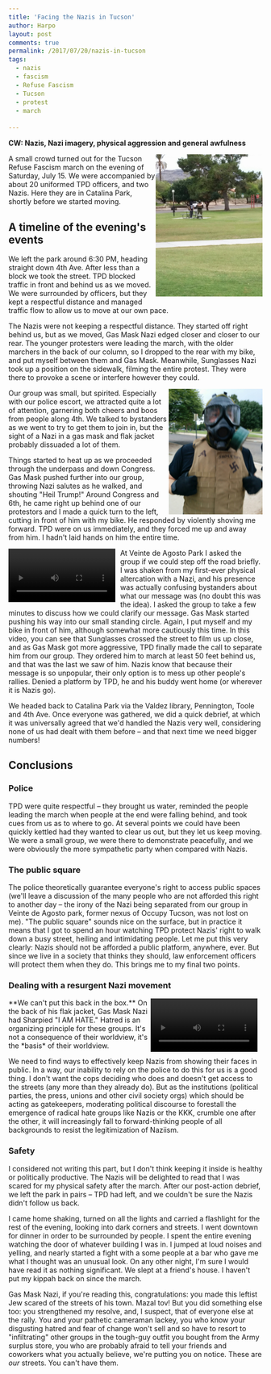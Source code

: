 ```yaml
---
title: 'Facing the Nazis in Tucson'
author: Harpo
layout: post
comments: true
permalink: /2017/07/20/nazis-in-tucson
tags:
  - nazis
  - fascism
  - Refuse Fascism
  - Tucson
  - protest
  - march

---
```


**CW: Nazis, Nazi imagery, physical aggression and general awfulness**

<div style="float:right;width:42%;">
  <a href="/assets/media/jekyll/images/2017-07-20/2017-07-15-18.19.50-park.jpg">
    <img src="/assets/media/jekyll/images/2017-07-20/2017-07-15-18.19.50-park.jpg" alt="Two Nazis in Catalina park from a distance.  One wears camo pants, a flak jacket and a gask mask.  The other wears grey pants, a White supremacist t-shirt and sunglasses."/>
  </a>
</div>
A small crowd turned out for the Tucson Refuse Fascism march on the evening of Saturday, July 15.  We were accompanied by about 20 uniformed TPD officers, and two Nazis.  Here they are in Catalina Park, shortly before we started moving.

## A timeline of the evening's events

We left the park around 6:30 PM, heading straight down 4th Ave.  After less than a block we took the street.  TPD blocked traffic in front and behind us as we moved.  We were surrounded by officers, but they kept a respectful distance and managed traffic flow to allow us to move at our own pace.

The Nazis were not keeping a respectful distance.  They started off right behind us, but as we moved, Gas Mask Nazi edged closer and closer to our rear.  The younger protesters were leading the march, with the older marchers in the back of our column, so I dropped to the rear with my bike, and put myself between them and Gas Mask.  Meanwhile, Sunglasses Nazi took up a position on the sidewalk, filming the entire protest.  They were there to provoke a scene or interfere however they could.

<div style="float:right; width: 37%;">
  <a href="/assets/media/jekyll/images/2017-07-20/2017-07-15-18.41.09-gas-mask.jpg">
    <img src="/assets/media/jekyll/images/2017-07-20/2017-07-15-18.41.09-gas-mask.jpg" alt="Close up of the Nazi in the gas mask, showing a swastika and the words I AM HATE sharpied on his flak jacket."/>
  </a>
</div>
Our group was small, but spirited.  Especially with our police escort, we attracted quite a lot of attention, garnering both cheers and boos from people along 4th.  We talked to bystanders as we went to try to get them to join in, but the sight of a Nazi in a gas mask and flak jacket probably dissuaded a lot of them.

Things started to heat up as we proceeded through the underpass and down Congress.  Gas Mask pushed further into our group, throwing Nazi salutes as he walked, and shouting "Heil Trump!"  Around Congress and 6th, he came right up behind one of our protestors and I made a quick turn to the left, cutting in front of him with my bike.  He responded by violently shoving me forward.  TPD were on us immediately, and they forced me up and away from him.  I hadn't laid hands on him the entire time.

<div style="float:left;clear:both;width:42%;margin-right:10px;">
  <video width="100%" controls>
  <source src="/assets/media/jekyll/images/2017-07-20/2017-07-15-19.11.12-veinte-de-agosto.mp4" type="video/mp4">
  Your browser does not support the video tag.
  </video>
</div>
At Veinte de Agosto Park I asked the group if we could step off the road briefly.  I was shaken from my first-ever physical altercation with a Nazi, and his presence was actually confusing bystanders about what our message was (no doubt this was the idea).  I asked the group to take a few minutes to discuss how we could clarify our message.  Gas Mask started pushing his way into our small standing circle.  Again, I put myself and my bike in front of him, although somewhat more cautiously this time.  In this video, you can see that Sunglasses crossed the street to film us up close, and as Gas Mask got more aggressive, TPD finally made the call to separate him from our group.  They ordered him to march at least 50 feet behind us, and that was the last we saw of him.  Nazis know that because their message is so unpopular, their only option is to mess up other people's rallies.  Denied a platform by TPD, he and his buddy went home (or wherever it is Nazis go).

We headed back to Catalina Park via the Valdez library, Pennington, Toole and 4th Ave.  Once everyone was gathered, we did a quick debrief, at which it was universally agreed that we'd handled the Nazis very well, considering none of us had dealt with them before – and that next time we need bigger numbers!

## Conclusions

### Police

TPD were quite respectful – they brought us water, reminded the people leading the march when people at the end were falling behind, and took cues from us as to where to go.  At several points we could have been quickly kettled had they wanted to clear us out, but they let us keep moving.  We were a small group, we were there to demonstrate peacefully, and we were obviously the more sympathetic party when compared with Nazis.

### The public square

The police theoretically guarantee everyone's right to access public spaces (we'll leave a discussion of the many people who are not afforded this right to another day – the irony of the Nazi being separated from our group in Veinte de Agosto park, former nexus of Occupy Tucson, was not lost on me).  "The public square" sounds nice on the surface, but in practice it means that I got to spend an hour watching TPD protect Nazis' right to walk down a busy street, heiling and intimidating people.  Let me put this very clearly: Nazis should not be afforded a public platform, anywhere, ever.  But since we live in a society that thinks they should, law enforcement officers will protect them when they do.  This brings me to my final two points.

### Dealing with a resurgent Nazi movement

<div style="float:right;clear:both;width:42%;margin-right:10px;">
  <video width="100%" controls>
  <source src="/assets/media/jekyll/images/2017-07-20/2017-07-15-19.42.24-chants.mp4" type="video/mp4">
  Your browser does not support the video tag.
  </video>
</div>
**We can't put this back in the box.**  On the back of his flak jacket, Gas Mask Nazi had Sharpied "I AM HATE."  Hatred is an organizing principle for these groups.  It's not a consequence of their worldview, it's the *basis* of their worldview.

We need to find ways to effectively keep Nazis from showing their faces in public.  In a way, our inability to rely on the police to do this for us is a good thing.  I don't want the cops deciding who does and doesn't get access to the streets (any more than they already do).  But as the institutions (political parties, the press, unions and other civil society orgs) which should be acting as gatekeepers, moderating political discourse to forestall the emergence of radical hate groups like Nazis or the KKK, crumble one after the other, it will increasingly fall to forward-thinking people of all backgrounds to resist the legitimization of Naziism.

### Safety

I considered not writing this part, but I don't think keeping it inside is healthy or politically productive.  The Nazis will be delighted to read that I was scared for my physical safety after the march.  After our post-action debrief, we left the park in pairs – TPD had left, and we couldn't be sure the Nazis didn't follow us back.

I came home shaking, turned on all the lights and carried a flashlight for the rest of the evening, looking into dark corners and streets.  I went downtown for dinner in order to be surrounded by people.  I spent the entire evening watching the door of whatever building I was in.  I jumped at loud noises and yelling, and nearly started a fight with a some people at a bar who gave me what I thought was an unusual look.  On any other night, I'm sure I would have read it as nothing significant.  We slept at a friend's house.  I haven't put my kippah back on since the march.

Gas Mask Nazi, if you're reading this, congratulations: you made this leftist Jew scared of the streets of his town.  Mazal tov!  But you did something else too: you strengthened my resolve, and, I suspect, that of everyone else at the rally.  You and your pathetic cameraman lackey, you who know your disgusting hatred and fear of change won't sell and so have to resort to "infiltrating" other groups in the tough-guy outfit you bought from the Army surplus store, you who are probably afraid to tell your friends and coworkers what you actually believe, we're putting you on notice.  These are *our* streets.  You can't have them.
